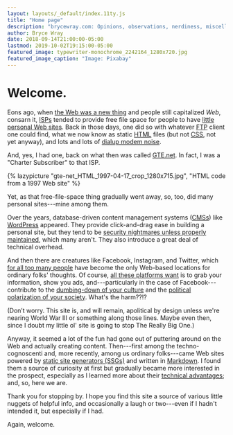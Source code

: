 ```yaml
---
layout: layouts/_default/index.11ty.js
title: "Home page"
description: "brycewray.com: Opinions, observations, nerdiness, miscellany." # quotation marks to allow colon
author: Bryce Wray
date: 2018-09-14T21:00:00-05:00
lastmod: 2019-10-02T19:15:00-05:00
featured_image: typewriter-monochrome_2242164_1280x720.jpg
featured_image_caption: "Image: Pixabay"
---
```


# Welcome.

Eons ago, when [the Web was a new thing](http://info.cern.ch/hypertext/WWW/TheProject.html) and people still capitalized _Web_, consarn it, [ISPs](https://en.wikipedia.org/wiki/Internet_service_provider) tended to provide free file space for people to have [little personal Web sites](https://consumerist.com/2015/03/20/where-did-everyone-from-the-90s-go-when-we-all-got-facebook-and-quit-web-1-0/). Back in those days, one did so with whatever [FTP](https://en.wikipedia.org/wiki/File_Transfer_Protocol) client one could find, what we now know as static [HTML](https://www.w3schools.com/html/html_intro.asp) files (but not [CSS](https://www.w3schools.com/Css/), not yet anyway), and lots and lots of [dialup modem noise](https://en.wikipedia.org/wiki/File:Dial_up_modem_noises.ogg).

And, yes, I had one, back on what then was called [GTE.net](https://en.wikipedia.org/wiki/GTE). In fact, I was a "Charter Subscriber" to that ISP.

{% lazypicture "gte-net_HTML_1997-04-17_crop_1280x715.jpg", "HTML code from a 1997 Web site" %}

Yet, as that free-file-space thing gradually went away, so, too, did many personal sites---mine among them.

Over the years, database-driven content management systems ([CMSs](https://en.wikipedia.org/wiki/Web_content_management_system)) like [WordPress](https://wordpress.org) appeared. They provide click-and-drag ease in building a personal site, but they tend to be [security nightmares unless properly maintained](https://ithemes.com/2017/01/16/wordpress-security-issues/), which many aren't. They also introduce a great deal of technical overhead.

And then there are creatures like Facebook, Instagram, and Twitter, which [for all too many people](https://ia.net/topics/take-the-power-back) have become the only Web-based locations for ordinary folks' thoughts. Of course, [all these platforms want](https://adammclane.com/2013/03/in-social-media-you-are-the-product/) is to grab your information, show you ads, and---particularly in the case of Facebook---contribute to the [dumbing-down of your culture](https://www.salon.com/2017/07/16/how-social-media-is-dumbing-down-our-communication/) and the [political polarization of your society](https://www.sciencedirect.com/science/article/pii/S0736585317305208). What's the harm??!?

(Don’t worry. This site is, and will remain, apolitical by design unless we're nearing World War III or something along those lines. Maybe even then, since I doubt my little ol' site is going to stop The Really Big One.)

Anyway, it seemed a lot of the fun had gone out of puttering around on the Web and actually creating content. Then---first among the techno-cognoscenti and, more recently, among us ordinary folks---came Web sites powered by [static site generators (SSGs)](https://www.staticgen.com) and written in [Markdown](https://daringfireball.net/projects/markdown/). I found them a source of curiosity at first but gradually became more interested in the prospect, especially as I learned more about their [technical advantages](https://www.makeuseof.com/tag/reasons-ditch-cms-static-site-generator/); and, so, here we are.

Thank you for stopping by. I hope you find this site a source of various little nuggets of helpful info, and occasionally a laugh or two---even if I hadn't intended it, but especially if I had.

Again, welcome.